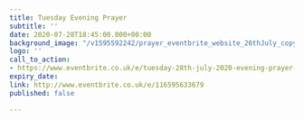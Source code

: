 ```yaml
---
title: Tuesday Evening Prayer
subtitle: ''
date: 2020-07-28T18:45:00.000+00:00
background_image: "/v1595592242/prayer_eventbrite_website_26thJuly_copy_inyso6.png"
logo: ''
call_to_action:
- https://www.eventbrite.co.uk/e/tuesday-28th-july-2020-evening-prayer-tickets-114649335248
expiry_date: 
link: http://www.eventbrite.co.uk/e/116595633679
published: false

---
```

